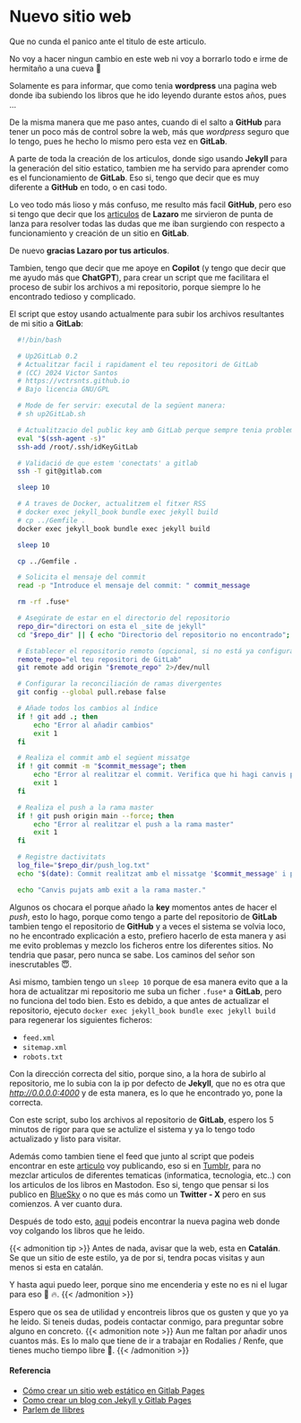 # Nuevo sitio web

Que no cunda el panico ante el titulo de este articulo.

No voy a hacer ningun cambio en este web ni voy a borrarlo todo e irme de hermitaño a una cueva 🤣

Solamente es para informar, que como tenia **wordpress** una pagina web donde iba subiendo los libros que he ido leyendo durante estos años, pues ...

<!--more-->

De la misma manera que me paso antes, cuando di el salto a **GitHub** para tener un poco más de control sobre la web, más que *wordpress* seguro que lo tengo, pues he hecho lo mismo pero esta vez en **GitLab**.

A parte de toda la creación de los articulos, donde sigo usando **Jekyll** para la generación del sitio estatico, tambien me ha servido para aprender como es el funcionamiento de **GitLab**. Eso si, tengo que decir que es muy diferente a **GitHub** en todo, o en casi todo.

Lo veo todo más lioso y más confuso, me resulto más facil **GitHub**, pero eso si tengo que decir que los [articulos](https://elblogdelazaro.org/search/?q=GitLab) de **Lazaro** me sirvieron de punta de lanza para resolver todas las dudas que me iban surgiendo con respecto a funcionamiento y creación de un sitio en **GitLab**. 

De nuevo **gracias Lazaro por tus articulos**.

Tambien, tengo que decir que me apoye en **Copilot** (y tengo que decir que me ayudo más que **ChatGPT**), para crear un script que me facilitara el proceso de subir los archivos a mi repositorio, porque siempre lo he encontrado tedioso y complicado.

El script que estoy usando actualmente para subir los archivos resultantes de mi sitio a **GitLab**:

```bash
  #!/bin/bash

  # Up2GitLab 0.2
  # Actualitzar facil i rapidament el teu repositori de GitLab
  # (CC) 2024 Victor Santos
  # https://vctrsnts.github.io
  # Bajo licencia GNU/GPL

  # Mode de fer servir: executal de la següent manera:
  # sh up2GitLab.sh

  # Actualitzacio del public key amb GitLab perque sempre tenia problemes amb la key
  eval "$(ssh-agent -s)"
  ssh-add /root/.ssh/idKeyGitLab

  # Validació de que estem 'conectats' a gitlab
  ssh -T git@gitlab.com

  sleep 10

  # A traves de Docker, actualitzem el fitxer RSS
  # docker exec jekyll_book bundle exec jekyll build
  # cp ../Gemfile .
  docker exec jekyll_book bundle exec jekyll build

  sleep 10

  cp ../Gemfile .

  # Solicita el mensaje del commit
  read -p "Introduce el mensaje del commit: " commit_message

  rm -rf .fuse*

  # Asegúrate de estar en el directorio del repositorio
  repo_dir="directori on esta el _site de jekyll"
  cd "$repo_dir" || { echo "Directorio del repositorio no encontrado"; exit 1; }

  # Establecer el repositorio remoto (opcional, si no está ya configurado)
  remote_repo="el teu repositori de GitLab"
  git remote add origin "$remote_repo" 2>/dev/null

  # Configurar la reconciliación de ramas divergentes
  git config --global pull.rebase false

  # Añade todos los cambios al índice
  if ! git add .; then
      echo "Error al añadir cambios"
      exit 1
  fi

  # Realiza el commit amb el següent missatge
  if ! git commit -m "$commit_message"; then
      echo "Error al realitzar el commit. Verifica que hi hagi canvis per pujar."
      exit 1
  fi

  # Realiza el push a la rama master
  if ! git push origin main --force; then
      echo "Error al realitzar el push a la rama master"
      exit 1
  fi

  # Registre dactivitats
  log_file="$repo_dir/push_log.txt"
  echo "$(date): Commit realitzat amb el missatge '$commit_message' i push a la rama master" >> "$log_file"

  echo "Canvis pujats amb exit a la rama master."
```

Algunos os chocara el porque añado la **key** momentos antes de hacer el *push*, esto lo hago, porque como tengo a parte del repositorio de **GitLab** tambien tengo el repositorio de **GitHub** y a veces el sistema se volvia loco, no he encontrado explicación a esto, prefiero hacerlo de esta manera y asi me evito problemas y mezclo los ficheros entre los diferentes sitios. No tendria que pasar, pero nunca se sabe. Los caminos del señor son inescrutables 😇.

Asi mismo, tambien tengo un `sleep 10` porque de esa manera evito que a la hora de actualitzar mi repositorio me suba un ficher `.fuse*` a **GitLab**, pero no funciona del todo bien. Esto es debido, a que antes de actualizar el repositorio, ejecuto `docker exec jekyll_book bundle exec jekyll build` para regenerar los siguientes ficheros:
- `feed.xml`
- `sitemap.xml`
- `robots.txt`

Con la dirección correcta del sitio, porque sino, a la hora de subirlo al repositorio, me lo subia con la ip por defecto de **Jekyll**, que no es otra que *http://0.0.0.0:4000* y de esta manera, es lo que he encontrado yo, pone la correcta.

Con este script, subo los archivos al repositorio de **GitLab**, espero los 5 minutos de rigor para que se actulize el sistema y ya lo tengo todo actualizado y listo para visitar.

Además como tambien tiene el feed que junto al script que podeis encontrar en este [articulo](/2024-12-10-publicar-redes-sociales) voy publicando, eso si en [Tumblr](https://www.tumblr.com/vctrsnts), para no mezclar articulos de diferentes tematicas (informatica, tecnologia, etc..) con los articulos de los libros en Mastodon. Eso si, tengo que pensar si los publico en [BlueSky](https://bsky.app/profile/vctrsnts.bsky.social) o no que es más como un **Twitter - X** pero en sus comienzos. A ver cuanto dura.

Después de todo esto, [aqui](https://vsantos.envs.net) podeis encontrar la nueva pagina web donde voy colgando los libros que he leido.

{{< admonition tip >}}
Antes de nada, avisar que la web, esta en **Catalán**. Se que un sitio de este estilo, ya de por si, tendra pocas visitas y aun menos si esta en catalán. 

Y hasta aqui puedo leer, porque sino me encenderia y este no es ni el lugar para eso 🤬 🔥.
{{< /admonition >}}

Espero que os sea de utilidad y encontreis libros que os gusten y que yo ya he leido. Si teneis dudas, podeis contactar conmigo, para preguntar sobre alguno en concreto.
{{< admonition note >}}
Aun me faltan por añadir unos cuantos más. Es lo malo que tiene de ir a trabajar en Rodalies / Renfe, que tienes mucho tiempo libre 🤣.
{{< /admonition >}}
#### Referencia
- [Cómo crear un sitio web estático en Gitlab Pages](https://elblogdelazaro.org/posts/2018-12-10-sitio-web-estatico-gitlab)
- [Como crear un blog con Jekyll y Gitlab Pages](https://elblogdelazaro.org/posts/2017-09-23-jekyll-y-gitlab)
- [Parlem de llibres](https://vctrsnts.gitlab.io)

